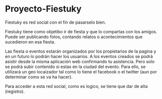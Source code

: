 Proyecto-Fiestuky
========

Fiestuky es red social con el fin de pasarselo bien.

Fiestuky tiene como objetibo ir de fiesta y que lo compartas con los amigos. Puede ser publicando fotos, contando relatos o acontecimientos que sucedieron en esa fiesta.

Las fiesta o eventos estarán organizados por los propietarios de la pagina y en un futuro lo podrán hacer los usuarios. A los eventos creados se podrá asistir desde la misma aplicación web confirmando tu asistencia. Pero solo se podrá subir contenido si estas en la ciudad del evento. Para ello, se utilizará un geo locaizador tal como lo tiene el facebook o el twitter (aun por determinar como se va ha hacer). 

Para acceder a esta red social, como es logico, se tiene que dar de alta (registro). 
